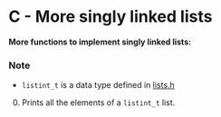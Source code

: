 # C - More singly linked lists
**More functions to implement singly linked lists:**

### Note
- `listint_t` is a data type defined in [lists.h](./lists.h)

0. Prints all the elements of a `listint_t` list.
